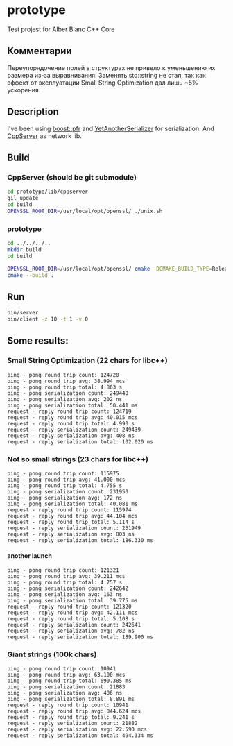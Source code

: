 # prototype
Test projest for Alber Blanc C++ Core

## Комментарии
Переупорядочение полей в структурах не привело к уменьшению их размера из-за выравнивания.
Заменять std::string не стал, так как эффект от эксплуатации Small String Optimization дал
лишь ~5% ускорения.

## Description
I've been using [boost::pfr](https://github.com/apolukhin/magic_get) and
[YetAnotherSerializer](https://github.com/niXman/yas) for serialization.
And [CppServer](https://github.com/chronoxor/CppServer) as network lib.

## Build
### CppServer (should be git submodule)
```bash
cd prototype/lib/cppserver
gil update
cd build
OPENSSL_ROOT_DIR=/usr/local/opt/openssl/ ./unix.sh
```

### prototype
```bash
cd ../../../..
mkdir build
cd build

OPENSSL_ROOT_DIR=/usr/local/opt/openssl/ cmake -DCMAKE_BUILD_TYPE=Release ../prototype
cmake --build .
```

## Run
```bash
bin/server
bin/client -z 10 -t 1 -v 0
```

## Some results:

### Small String Optimization (22 chars for libc++)
```
ping - pong round trip count: 124720
ping - pong round trip avg: 38.994 mcs
ping - pong round trip total: 4.863 s
ping - pong serialization count: 249440
ping - pong serialization avg: 202 ns
ping - pong serialization total: 50.441 ms
request - reply round trip count: 124719
request - reply round trip avg: 40.015 mcs
request - reply round trip total: 4.990 s
request - reply serialization count: 249439
request - reply serialization avg: 408 ns
request - reply serialization total: 102.020 ms
```

### Not so small strings (23 chars for libc++)
```
ping - pong round trip count: 115975
ping - pong round trip avg: 41.000 mcs
ping - pong round trip total: 4.755 s
ping - pong serialization count: 231950
ping - pong serialization avg: 172 ns
ping - pong serialization total: 40.081 ms
request - reply round trip count: 115974
request - reply round trip avg: 44.104 mcs
request - reply round trip total: 5.114 s
request - reply serialization count: 231949
request - reply serialization avg: 803 ns
request - reply serialization total: 186.330 ms
```

#### another launch
```
ping - pong round trip count: 121321
ping - pong round trip avg: 39.211 mcs
ping - pong round trip total: 4.757 s
ping - pong serialization count: 242642
ping - pong serialization avg: 163 ns
ping - pong serialization total: 39.775 ms
request - reply round trip count: 121320
request - reply round trip avg: 42.111 mcs
request - reply round trip total: 5.108 s
request - reply serialization count: 242641
request - reply serialization avg: 782 ns
request - reply serialization total: 189.900 ms
```

### Giant strings (100k chars)
```
ping - pong round trip count: 10941
ping - pong round trip avg: 63.100 mcs
ping - pong round trip total: 690.385 ms
ping - pong serialization count: 21883
ping - pong serialization avg: 406 ns
ping - pong serialization total: 8.891 ms
request - reply round trip count: 10941
request - reply round trip avg: 844.624 mcs
request - reply round trip total: 9.241 s
request - reply serialization count: 21882
request - reply serialization avg: 22.590 mcs
request - reply serialization total: 494.334 ms
```
